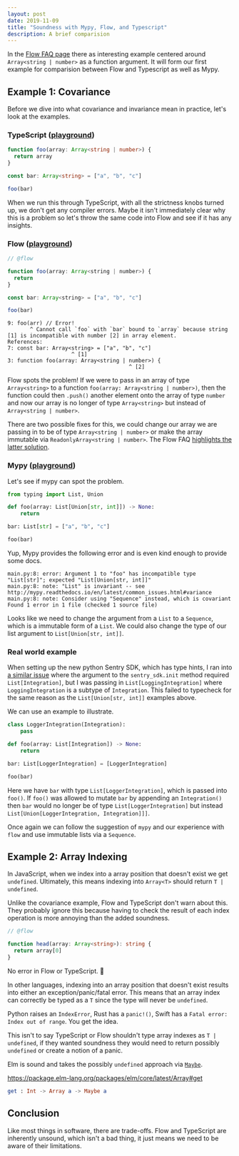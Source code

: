 ```yaml
---
layout: post
date: 2019-11-09
title: "Soundness with Mypy, Flow, and Typescript"
description: A brief comparision
---
```


In the [Flow FAQ page](https://flow.org/en/docs/faq/) there as interesting example centered around `Array<string | number>` as a function argument. It will form our first example for comparision between Flow and Typescript as well as Mypy.

## Example 1: Covariance

Before we dive into what covariance and invariance mean in practice, let's look at the examples.

### TypeScript ([playground](https://www.typescriptlang.org/play/index.html#code/GYVwdgxgLglg9mABMOcAUBDATljBPALkQEEd8AeAZyixjAHNEAfRMEAWwCMBTLAPgCUiAN4BYAFCIpiLNyggsSbLjwSAvhIkQE1RJ2xFSKqjTr0+iALyIA2gCIMdgDSI7nZ64h2AupvEp0fSwBCSA))

```typescript
function foo(array: Array<string | number>) {
  return array
}

const bar: Array<string> = ["a", "b", "c"]

foo(bar)
```

When we run this through TypeScript, with all the strictness knobs turned up, we don't get any compiler errors. Maybe it isn't immediately clear why this is a problem so let's throw the same code into Flow and see if it has any insights.

### Flow ([playground](https://flow.org/try/#0PTAEAEDMBsHsHcBQjIFcB2BjALgS1uqJLLABQCGATpeQJ4BcoAgtXQDwDO2lu6A5qAA+odKgC2AIwCmlAHwBKUAG9EoUJSnZUlQlRq1EAX2SYCXUBKqMW+zt159ZoALygA2gCJyHgDSgPEr7+mB4AusjEZJaU8kA))

```js
// @flow

function foo(array: Array<string | number>) {
  return
}

const bar: Array<string> = ["a", "b", "c"]

foo(bar)
```

```
9: foo(arr) // Error!
       ^ Cannot call `foo` with `bar` bound to `array` because string [1] is incompatible with number [2] in array element.
References:
7: const bar: Array<string> = ["a", "b", "c"]
                    ^ [1]
3: function foo(array: Array<string | number>) {
                                      ^ [2]
```

Flow spots the problem! If we were to pass in an array of type `Array<string>` to a function `foo(array: Array<string | number>)`, then the function could then `.push()` another element onto the array of type `number` and now our array is no longer of type `Array<string>` but instead of `Array<string | number>`.

There are two possible fixes for this, we could change our array we are passing in to be of type `Array<string | number>` or make the array immutable via `ReadonlyArray<string | number>`. The Flow FAQ [highlights the latter solution](https://flow.org/en/docs/faq/#toc-why-can-t-i-pass-an-array-to-a-function-that-takes-an-array).

### Mypy ([playground](https://mypy-play.net/?mypy=latest&python=3.8&gist=ee135651251d8b229763427ebf960f6d))

Let's see if mypy can spot the problem.

```python
from typing import List, Union

def foo(array: List[Union[str, int]]) -> None:
    return

bar: List[str] = ["a", "b", "c"]

foo(bar)
```

Yup, Mypy provides the following error and is even kind enough to provide some docs.

```
main.py:8: error: Argument 1 to "foo" has incompatible type "List[str]"; expected "List[Union[str, int]]"
main.py:8: note: "List" is invariant -- see http://mypy.readthedocs.io/en/latest/common_issues.html#variance
main.py:8: note: Consider using "Sequence" instead, which is covariant
Found 1 error in 1 file (checked 1 source file)
```

Looks like we need to change the argument from a `List` to a `Sequence`, which is a immutable form of a `List`. We could also change the type of our list argument to `List[Union[str, int]]`.

### Real world example

When setting up the new python Sentry SDK, which has type hints, I ran into [a similar
issue](https://github.com/getsentry/sentry-python/pull/444) where the
argument to the `sentry_sdk.init` method required `List[Integration]`, but I was passing
in `List[LoggingIntegration]` where `LoggingIntegration` is a subtype of
`Integration`. This failed to typecheck for the same reason as the `List[Union[str, int]]` examples above.

We can use an example to illustrate.

```python
class LoggerIntegration(Integration):
    pass

def foo(array: List[Integration]) -> None:
    return

bar: List[LoggerIntegration] = [LoggerIntegration]

foo(bar)
```

Here we have `bar` with type `List[LoggerIntegration]`, which is passed into `foo()`. If
`foo()` was allowed to mutate `bar` by appending an `Integration()` then `bar` would
no longer be of type
`List[LoggerIntegration]` but instead `List[Union[LoggerIntegration, Integration]]]`.

Once again we can follow the suggestion of `mypy` and our experience with
`flow` and use immutable lists via a `Sequence`.

## Example 2: Array Indexing

In JavaScript, when we index into a array position that doesn't exist we get `undefined`. Ultimately, this means indexing into `Array<T>` should return `T | undefined`.

Unlike the covariance example, Flow and TypeScript don't warn about this. They probably ignore this because having to check the result of each index operation is more annoying than the added soundness.

```typescript
// @flow

function head(array: Array<string>): string {
  return array[0]
}
```

No error in Flow or TypeScript. 🤷‍

In other languages, indexing into an array position that doesn't exist results into either an exception/panic/fatal error. This means that an array index can correctly be typed as a `T` since the type will never be `undefined`.

Python raises an `IndexError`, Rust has a `panic!()`, Swift has a `Fatal error: Index out of range`. You get the idea.

This isn't to say TypeScript or Flow shouldn't type array indexes as `T | undefined`, if they wanted soundness they would need to return possibly `undefined` or create a notion of a panic.

Elm is sound and takes the possibly `undefined` approach via [`Maybe`](https://package.elm-lang.org/packages/elm/core/latest/Maybe#Maybe).

<https://package.elm-lang.org/packages/elm/core/latest/Array#get>

```elm
get : Int -> Array a -> Maybe a
```

## Conclusion

Like most things in software, there are trade-offs. Flow and TypeScript are inherently unsound, which isn't a bad thing, it just means we need to be aware of their limitations.
